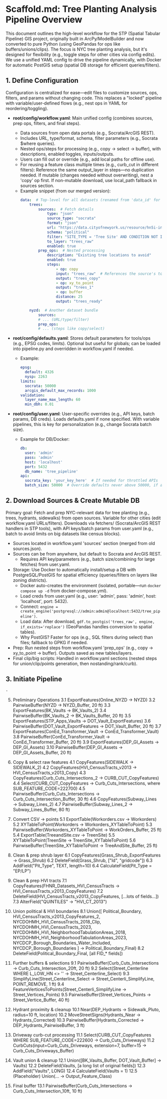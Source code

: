 # Scaffold.md: Tree Planting Analysis Pipeline Overview

This document outlines the high-level workflow for the STP (Spatial Tabular Pipeline) GIS project, originally built in ArcPy/ModelBuilder and now converted to pure Python (using GeoPandas for ops like buffers/unions/clips). The focus is NYC tree planting analysis, but it's designed for flexibility (e.g., toggle steps for other cities via config edits). We use a unified YAML config to drive the pipeline dynamically, with Docker for automatic PostGIS setup (spatial DB storage for efficient queries/filters).

## 1. Define Configuration
Configuration is centralized for ease—edit files to customize sources, ops, filters, and params without changing code. This replaces a "locked" pipeline with variable/user-defined flows (e.g., nest ops in YAML for reordering/toggling).

- **root/config/workflow.yaml**: Main unified config (combines sources, prep ops, filters, and final steps).
  - Data sources from open data portals (e.g., Socrata/ArcGIS REST).
  - Includes URL, type/format, schema, filter parameters (e.g., Socrata $where queries).
  - Nested ops/steps for processing (e.g., copy → select → buffer), with descriptions, enabled toggles, inputs/outputs.
  - Users can fill out or override (e.g., add local paths for offline use).
  - For reusing a feature class multiple times (e.g., curb_cut in different filters): Reference the same output_layer in steps—no duplication needed. If mutable (changes needed without overwriting), nest a 'copy' op first. If non-mutable download, use local_path fallback in sources section.
  - Example snippet (from our merged version):
    ```yaml
    data:  # Top-level for all datasets (renamed from 'data_id' for clarity)
        trees:
            sources:  # Fetch details
                type: "json"
                source_type: "socrata"
                format: "json"
                url: "https://data.cityofnewyork.us/resource/hn5i-inap.json"
                schema: "political"
                filter: "SITE_TYPE = 'Tree Site' AND CONDITION NOT IN ('Dead','Removed','Stump')"
                to_layer: "trees_raw"
                enabled: true
            prep_ops:  # Nested processing
                description: "Existing tree locations to avoid"
                enabled: true
                steps:
                    - op: copy
                    input: "trees_raw"  # References the source's to_layer
                    output: "trees_copy"
                    - op: xy_to_point
                    output: "trees_1"
                    - op: buffer
                    distance: 25
                    output: "trees_ready"

        nyzd:  # Another dataset bundle
            sources:
            # ... (URL/type/filter)
            prep_ops:
            # ... (steps like copy/select)
    ```

- **root/config/defaults.yaml**: Stores default parameters for tools/ops (e.g., EPSG codes, limits). Optional but useful for globals; can be loaded into pipeline.py and overridden in workflow.yaml if needed.
  - Example:
    ```yaml
    epsg:
      default: 4326
      nysp: 2263
    limits:
      socrata: 50000
      arcgis_default_max_records: 1000
    validation:
      layer_name_max_length: 60
      min_dbh: 0.01
    ```

- **root/config/user.yaml**: User-specific overrides (e.g., API keys, batch params, DB creds). Loads defaults.yaml if none specified. With variable pipelines, this is key for personalization (e.g., change Socrata batch size).
  - Example for DB/Docker:
    ```yaml
    db:
      user: 'admin'
      pass: 'admin'
      host: 'localhost'
      port: 5432
      db_name: 'tree_pipeline'
    api:
      socrata_key: 'your_key_here'  # If needed for throttled APIs
      batch_size: 50000  # Override defaults never above 50000, if above revert to 50,000
    ```

## 2. Download Sources & Create Mutable DB 
Primary goal: Fetch and prep NYC-relevant data for tree planting (e.g., trees, hydrants, sidewalks) from open sources. Variable for other cities (edit workflow.yaml URLs/filters). Downloads via fetchers/ (Socrata/ArcGIS REST handlers in STP tools), with API keys/batch params from user.yaml (e.g., batch to avoid limits on big datasets like census blocks).

- Sources located in workflow.yaml 'sources' section (merged from old sources.json).
- Sources can be from anywhere, but default to Socrata and ArcGIS REST.
  - Requires API key/parameters (e.g., batch size/combining for large fetches) from user.yaml.
- Storage: Use Docker to automatically install/setup a DB with PostgreSQL/PostGIS for spatial efficiency (queries/filters on layers like zoning districts).
  - Docker auto-creates the environment (isolated, portable—run `docker compose up -d` from docker-compose.yml).
  - Load creds from user.yaml (e.g., user: 'admin', pass: 'admin', host: 'localhost', port: 5432).
  - Connect: `engine = create_engine('postgresql://admin:admin@localhost:5432/tree_pipeline')`.
  - Load data: After download, `gdf.to_postgis('trees_raw', engine, if_exists='replace')` (GeoPandas handles conversion to spatial tables).
  - Why PostGIS? Faster for ops (e.g., SQL filters during select) than files; fallback to GPKG if needed.
- Prep: Run nested steps from workflow.yaml 'prep_ops' (e.g., copy → xy_to_point → buffer). Outputs saved as new tables/layers.
- Final clip/big scripts: Handled in workflow.yaml sections (nested steps for union/clip/points generation, then nostanding/rank/curb).

## 3. Initiate Pipeline
    - 


5. Preliminary Operations
   3.1 ExportFeatures(Online_NYZD → NYZD)
   3.2 PairwiseBuffer(NYZD → NYZD_Buffer, 20 ft)
   3.3 ExportFeatures(BK_Vaults → BK_Vaults_2)
   3.4 PairwiseBuffer(BK_Vaults_2 → BK_Vaults_Buffer, 20 ft)
   3.5 ExportFeatures(STP_Apps_Vaults → DOT_Vault_ExportFeatures)
   3.6 PairwiseBuffer(DOT_Vault_ExportFeatures → DOT_Vault_Buffer, 20 ft)
   3.7 ExportFeatures(ConEd_Transformer_Vault → ConEd_Transformer_Vault)
   3.8 PairwiseBuffer(ConEd_Transformer_Vault → ConEd_Transformer_Buffer, 20 ft)
   3.9 ExportFeatures(DEP_GI_Assets → DEP_GI_Assets)
   3.10 PairwiseBuffer(DEP_GI_Assets → DEP_GI_Assets_Buffer, 20 ft)

4. Copy & select raw features
   4.1 CopyFeatures(SIDEWALK → SIDEWALK_2)
   4.2 CopyFeatures(HVI_CensusTracts_v2013 → HVI_CensusTracts_v2013_Copy)
   4.3 CopyFeatures(Curb_Cuts_Intersections_2 → CURB_CUT_CopyFeatures)
   4.4 Select(CURB_CUT_CopyFeatures → Curb_Cuts_Intersections, where SUB_FEATURE_CODE=222700)
   4.5 PairwiseBuffer(Curb_Cuts_Intersections → Curb_Cuts_Intersection_Buffer, 30 ft)
   4.6 CopyFeatures(Subway_Lines → Subway_Lines_2)
   4.7 PairwiseBuffer(Subway_Lines_2 → Subway_Lines_Buffer, 80 ft)

5. Convert CSV → points
   5.1 ExportTable(Workorders.csv → Workorders)
   5.2 XYTableToPoint(Workorders → Workorders_XYTableToPoint)
   5.3 PairwiseBuffer(Workorders_XYTableToPoint → WorkOrders_Buffer, 25 ft)
   5.4 ExportTable(TreeandSite.csv → TreenSite)
   5.5 XYTableToPoint(TreenSite → TreenSite_XYTableToPoint)
   5.6 PairwiseBuffer(TreenSite_XYTableToPoint → TreeAndSite_Buffer, 25 ft)

6. Clean & prep shrub layer
   6.1 CopyFeatures(Grass_Shrub_ExportFeatures → Grass_Shrub)
   6.2 DeleteField(Grass_Shrub, ["Id", "gridcode"])
   6.3 AddField("Pit_Type", TEXT, length=10)
   6.4 CalculateField(Pit_Type = "EP/LP")

7. Clean & prep HVI tracts
   7.1 CopyFeatures(FHNR_Datasets_HVI_CensusTracts → HVI_CensusTracts_v2013_CopyFeatures)
   7.2 DeleteField(HVI_CensusTracts_v2013_CopyFeatures, [...lots of fields...])
   7.3 AlterField("QUINTILES" → "HVI_CT_2013")

8. Union political & HVI boundaries
   8.1 Union([
         Political_Boundary,
         HVI_CensusTracts_v2013_CopyFeatures_2,
         NYCDOHMH_HVI_CensusTracts_2018_Clip,
         NYCDOHMH_HVI_CensusTracts_2023,
         NYCDOHMH_HVI_NeighborhoodTabulationAreas_2018,
         NYCDOHMH_HVI_NeighborhoodTabulationAreas_2023,
         NYCDCP_Borough_Boundaries_Water_Included,
         NYCDCP_Borough_Boundaries
       ] → Political_Boundary_Final)
   8.2 DeleteField(Political_Boundary_Final, [all FID_* fields])

9. Further buffers & selections
   9.1 PairwiseBuffer(Curb_Cuts_Intersections → Curb_Cuts_Intersection_20ft, 20 ft)
   9.2 Select(Street_Centerline WHERE L_LOW_HN <> '' → Street_Centerline_Select)
   9.3 SimplifyLine(Street_Centerline_Select → Street_Centerli_SimplifyLine, POINT_REMOVE, 1 ft)
   9.4 FeatureVerticesToPoints(Street_Centerli_SimplifyLine → Street_Vertices_Points)
   9.5 PairwiseBuffer(Street_Vertices_Points → Street_Vertice_Buffer, 40 ft)

10. Hydrant proximity & cleanup
   10.1 Near(DEP_Hydrants → Sidewalk_Pluto, radius=10 ft, location)
   10.2 MoveStreetSigns(Hydrants_Near → Hydrants_Corrected)
   10.3 PairwiseBuffer(Hydrants_Corrected → DEP_Hydrants_PairwiseBuffer, 3 ft)

11. Driveway curb-cut processing
    11.1 Select(CURB_CUT_CopyFeatures WHERE SUB_FEATURE_CODE=222600 → Curb_Cuts_Driveways)
    11.2 CurbCuts(input=Curb_Cuts_Driveways, extension=7, buffer=15 → Curb_Cuts_Driveways_Buffer)

12. Vault union & cleanup
    12.1 Union([BK_Vaults_Buffer, DOT_Vault_Buffer] → Vaults)
    12.2 DeleteField(Vaults, [a long list of original fields])
    12.3 AddField("Vaults", LONG)
    12.4 CalculateField(Vaults = 1)
    12.5 (Placeholder) Union(… → Output_Feature_Class)

13. Final buffer
    13.1 PairwiseBuffer(Curb_Cuts_Intersections → Curb_Cuts_Intersection_10ft, 10 ft)

